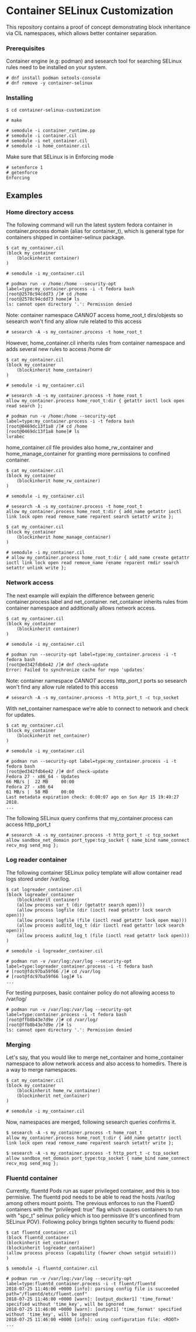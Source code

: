 # Container SELinux Customization

This repository contains a proof of concept demonstrating block inheritance via CIL namespaces, which allows better container separation.

### Prerequisites

Container engine (e.g: podman) and sesearch tool for searching SELinux rules need to be installed on your system.

    # dnf install podman setools-console
    # dnf remove -y container-selinux

### Installing

    $ cd container-selinux-customization

    # make

    # semodule -i container_runtime.pp
    # semodule -i container.cil
    # semodule -i net_container.cil
    # semodule -i home_container.cil

Make sure that SELinux is in Enforcing mode

    # setenforce 1
    # getenforce
    Enforcing

## Examples

### Home directory access

The following command will run the latest system fedora container in container.process domain (alias for container_t), which is general type for containers shipped in container-selinux package.

    $ cat my_container.cil
    (block my_container
	    (blockinherit container)
    )

    # semodule -i my_container.cil

    # podman run -v /home:/home --security-opt label=type:my_container.process -i -t fedora bash
    [root@2578c94cdd73 /]# cd /home
    [root@2578c94cdd73 home]# ls
    ls: cannot open directory '.': Permission denied


Note: container namespace *CANNOT* access home_root_t dirs/objests so sesearch won't find any allow rule related to this access

    # sesearch -A -s my_container.process -t home_root_t

However, home_container.cil inherits rules from container namespace and adds several new rules to access /home dir

    $ cat my_container.cil
    (block my_container
	    (blockinherit home_container)
    )

    # semodule -i my_container.cil

    # sesearch -A -s my_container.process -t home_root_t
    allow my_container.process home_root_t:dir { getattr ioctl lock open read search };

    # podman run -v /home:/home --security-opt label=type:my_container.process -i -t fedora bash
    [root@0469dc13f1a8 /]# cd /home
    [root@0469dc13f1a8 home]# ls
    lvrabec

home_container.cil file provides also home_rw_container and home_manage_container for granting more permissions to confined container.

    $ cat my_container.cil
    (block my_container
	    (blockinherit home_rw_container)
    )

    # semodule -i my_container.cil

    # sesearch -A -s my_container.process -t home_root_t
    allow my_container.process home_root_t:dir { add_name getattr ioctl link lock open read remove_name reparent search setattr write };

    $ cat my_container.cil
    (block my_container
	    (blockinherit home_manage_container)
    )

    # semodule -i my_container.cil
    # allow my_container.process home_root_t:dir { add_name create getattr ioctl link lock open read remove_name rename reparent rmdir search setattr unlink write };

### Network access

The next example will explain the difference between generic container.process label and net_container. net_container inherits rules from container namespace and additionally allows network access.

    $ cat my_container.cil
    (block my_container
	    (blockinherit container)
    )

    # semodule -i my_container.cil

    # podman run --security-opt label=type:my_container.process -i -t fedora bash
    [root@ed342fdb6e42 /]# dnf check-update
    Error: Failed to synchronize cache for repo 'updates'

Note: container namespace *CANNOT* access http_port_t ports so sesearch won't find any allow rule related to this access

    # sesearch -A -s my_container.process -t http_port_t -c tcp_socket

With net_container namespace we're able to connect to network and check for updates.

    $ cat my_container.cil
    (block my_container
	    (blockinherit net_container)
    )

    # semodule -i my_container.cil

    # podman run --security-opt label=type:my_container.process -i -t fedora bash
    [root@ed342fdb6e42 /]# dnf check-update
    Fedora 27 - x86_64 - Updates                                              66 MB/s |  22 MB     00:00
    Fedora 27 - x86_64                                                        61 MB/s |  58 MB     00:00
    Last metadata expiration check: 0:00:07 ago on Sun Apr 15 19:49:27 2018.
    ...


The following SELinux query confirms that my_container.process can access http_port_t

    # sesearch -A -s my_container.process -t http_port_t -c tcp_socket
    allow sandbox_net_domain port_type:tcp_socket { name_bind name_connect recv_msg send_msg };

### Log reader container

The following container SELinux policy template will allow container read logs stored under /var/log.

    $ cat logreader_container.cil
    (block logreader_container
        (blockinherit container)
        (allow process var_t (dir (getattr search open)))
        (allow process logfile (dir (ioctl read getattr lock search open)))
        (allow process logfile (file (ioctl read getattr lock open map)))
        (allow process auditd_log_t (dir (ioctl read getattr lock search open)))
        (allow process auditd_log_t (file (ioctl read getattr lock open)))
    )

    # semodule -i logreader_container.cil

    # podman run -v /var/log:/var/log --security-opt label=type:logreader_container.process -i -t fedora bash
    # [root@fdc97ba59f66 /]# cd /var/log
    # [root@fdc97ba59f66 log]# ls
    ...

For testing purposes, basic container policy do not allowing access to /var/log/

    # podman run -v /var/log:/var/log --security-opt label=type:container.process -i -t fedora bash
    [root@ffb8b43e7d9e /]# cd /var/log/
    [root@ffb8b43e7d9e /]# ls
    ls: cannot open directory '.': Permission denied

### Merging 

Let's say, that you would like to merge net_container and home_container namespace to allow network access and also access to homedirs.
There is a way to merge namespaces.

    $ cat my_container.cil
    (block my_container
	    (blockinherit home_rw_container)
	    (blockinherit net_container)
    )

    # semodule -i my_container.cil

Now, namespaces are merged, following sesearch queries confirms it.

    $ sesearch -A -s my_container.process -t home_root_t 
    allow my_container.process home_root_t:dir { add_name getattr ioctl link lock open read remove_name reparent search setattr write };

    $ sesearch -A -s my_container.process -t http_port_t -c tcp_socket 
    allow sandbox_net_domain port_type:tcp_socket { name_bind name_connect recv_msg send_msg };

### Fluentd container

Currently, fluentd Pods run as super privileged container, and this is too permisive.  The fluentd pod needs to be able to read the hosts /var/log among others mount points. The previous enforces to run the FluentD containers with the "privileged: true" flag which causes containers to run with "spc_t" selinux policy which is too permissive (It's unconfined from SELinux POV). Following policy brings tighten security to fluend pods:

    $ cat fluentd_container.cil
    (block fluentd_container
    (blockinherit net_container)
    (blockinherit logreader_container)
    (allow process process (capability (fowner chown setgid setuid)))
    )

    $ semodule -i fluentd_container.cil

    # podman run -v /var/log:/var/log --security-opt label=type:fluentd_container.process -i -t fluent/fluentd
    2018-07-25 11:46:00 +0000 [info]: parsing config file is succeeded path="/fluentd/etc/fluent.conf"
    2018-07-25 11:46:00 +0000 [warn]: [output_docker1] 'time_format' specified without 'time_key', will be ignored
    2018-07-25 11:46:00 +0000 [warn]: [output1] 'time_format' specified without 'time_key', will be ignored
    2018-07-25 11:46:00 +0000 [info]: using configuration file: <ROOT>
    ...
